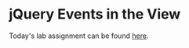 # jQuery Events in the View
Today's lab assignment can be found [here](https://github.com/codefellows-seattle-301d7/03-jquery-and-events).
